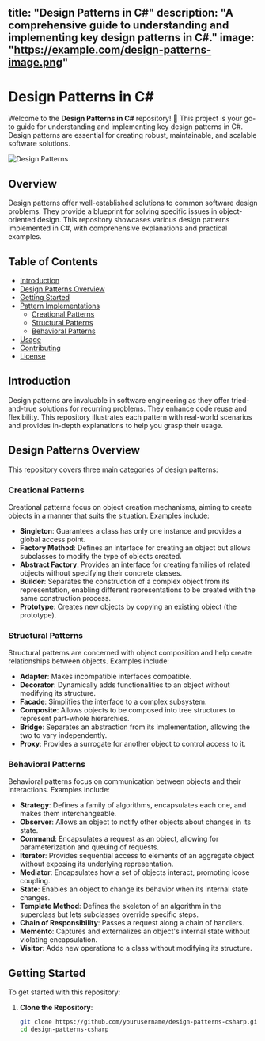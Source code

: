 
title: "Design Patterns in C#"
description: "A comprehensive guide to understanding and implementing key design patterns in C#."
image: "https://example.com/design-patterns-image.png"  <!-- Replace with an actual image URL -->
---

# Design Patterns in C#

Welcome to the **Design Patterns in C#** repository! 🎉 This project is your go-to guide for understanding and implementing key design patterns in C#. Design patterns are essential for creating robust, maintainable, and scalable software solutions.

![Design Patterns](https://example.com/design-patterns-image.png) <!-- Replace with an actual image URL -->

## Overview

Design patterns offer well-established solutions to common software design problems. They provide a blueprint for solving specific issues in object-oriented design. This repository showcases various design patterns implemented in C#, with comprehensive explanations and practical examples.

## Table of Contents

- [Introduction](#introduction)
- [Design Patterns Overview](#design-patterns-overview)
- [Getting Started](#getting-started)
- [Pattern Implementations](#pattern-implementations)
  - [Creational Patterns](#creational-patterns)
  - [Structural Patterns](#structural-patterns)
  - [Behavioral Patterns](#behavioral-patterns)
- [Usage](#usage)
- [Contributing](#contributing)
- [License](#license)

## Introduction

Design patterns are invaluable in software engineering as they offer tried-and-true solutions for recurring problems. They enhance code reuse and flexibility. This repository illustrates each pattern with real-world scenarios and provides in-depth explanations to help you grasp their usage.

## Design Patterns Overview

This repository covers three main categories of design patterns:

### Creational Patterns

Creational patterns focus on object creation mechanisms, aiming to create objects in a manner that suits the situation. Examples include:

- **Singleton**: Guarantees a class has only one instance and provides a global access point.
- **Factory Method**: Defines an interface for creating an object but allows subclasses to modify the type of objects created.
- **Abstract Factory**: Provides an interface for creating families of related objects without specifying their concrete classes.
- **Builder**: Separates the construction of a complex object from its representation, enabling different representations to be created with the same construction process.
- **Prototype**: Creates new objects by copying an existing object (the prototype).

### Structural Patterns

Structural patterns are concerned with object composition and help create relationships between objects. Examples include:

- **Adapter**: Makes incompatible interfaces compatible.
- **Decorator**: Dynamically adds functionalities to an object without modifying its structure.
- **Facade**: Simplifies the interface to a complex subsystem.
- **Composite**: Allows objects to be composed into tree structures to represent part-whole hierarchies.
- **Bridge**: Separates an abstraction from its implementation, allowing the two to vary independently.
- **Proxy**: Provides a surrogate for another object to control access to it.

### Behavioral Patterns

Behavioral patterns focus on communication between objects and their interactions. Examples include:

- **Strategy**: Defines a family of algorithms, encapsulates each one, and makes them interchangeable.
- **Observer**: Allows an object to notify other objects about changes in its state.
- **Command**: Encapsulates a request as an object, allowing for parameterization and queuing of requests.
- **Iterator**: Provides sequential access to elements of an aggregate object without exposing its underlying representation.
- **Mediator**: Encapsulates how a set of objects interact, promoting loose coupling.
- **State**: Enables an object to change its behavior when its internal state changes.
- **Template Method**: Defines the skeleton of an algorithm in the superclass but lets subclasses override specific steps.
- **Chain of Responsibility**: Passes a request along a chain of handlers.
- **Memento**: Captures and externalizes an object's internal state without violating encapsulation.
- **Visitor**: Adds new operations to a class without modifying its structure.

## Getting Started

To get started with this repository:

1. **Clone the Repository**:
   ```bash
   git clone https://github.com/yourusername/design-patterns-csharp.git
   cd design-patterns-csharp
